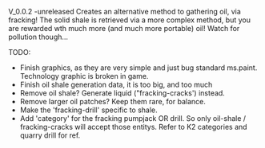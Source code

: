 V_0.0.2
-unreleased
Creates an alternative method to gathering oil, via fracking! The solid shale is retrieved via a more complex method, but you are rewarded wth much more (and much more portable) oil! Watch for pollution though...

TODO:
- Finish graphics, as they are very simple and just bug standard ms.paint. Technology graphic is broken in game.
- Finish oil shale generation data, it is too big, and too much
-   Remove oil shale? Generate liquid ("fracking-cracks') instead. 
- Remove larger oil patches? Keep them rare, for balance.
- Make the 'fracking-drill' specific to shale.
- Add 'category' for the fracking pumpjack OR drill. So only oil-shale / fracking-cracks will accept those entitys. Refer to K2 categories and quarry drill for ref.
